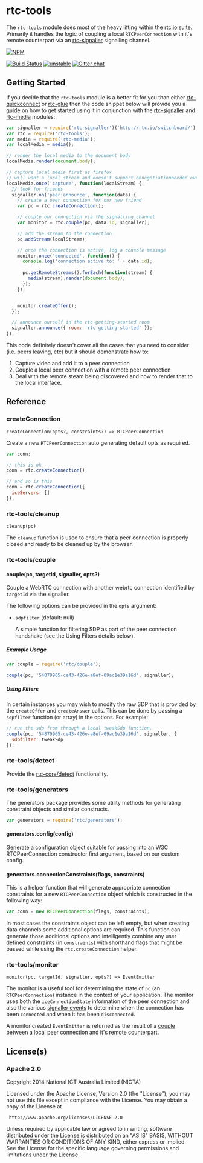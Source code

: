 # rtc-tools

The `rtc-tools` module does most of the heavy lifting within the
[rtc.io](http://rtc.io) suite.  Primarily it handles the logic of coupling
a local `RTCPeerConnection` with it's remote counterpart via an
[rtc-signaller](https://github.com/rtc-io/rtc-signaller) signalling
channel.


[![NPM](https://nodei.co/npm/rtc-tools.png)](https://nodei.co/npm/rtc-tools/)

[![Build Status](https://img.shields.io/travis/rtc-io/rtc-tools.svg?branch=master)](https://travis-ci.org/rtc-io/rtc-tools) [![unstable](https://img.shields.io/badge/stability-unstable-yellowgreen.svg)](https://github.com/dominictarr/stability#unstable) 
[![Gitter chat](https://badges.gitter.im/rtc-io/discuss.png)](https://gitter.im/rtc-io/discuss)



## Getting Started

If you decide that the `rtc-tools` module is a better fit for you than either
[rtc-quickconnect](https://github.com/rtc-io/rtc-quickconnect) or
[rtc-glue](https://github.com/rtc-io/rtc-glue) then the code snippet below
will provide you a guide on how to get started using it in conjunction with
the [rtc-signaller](https://github.com/rtc-io/rtc-signaller) and
[rtc-media](https://github.com/rtc-io/rtc-media) modules:

```js
var signaller = require('rtc-signaller')('http://rtc.io/switchboard/');
var rtc = require('rtc-tools');
var media = require('rtc-media');
var localMedia = media();

// render the local media to the document body
localMedia.render(document.body);

// capture local media first as firefox
// will want a local stream and doesn't support onnegotiationneeded event
localMedia.once('capture', function(localStream) {
  // look for friends
  signaller.on('peer:announce', function(data) {
    // create a peer connection for our new friend
    var pc = rtc.createConnection();

    // couple our connection via the signalling channel
    var monitor = rtc.couple(pc, data.id, signaller);

    // add the stream to the connection
    pc.addStream(localStream);

    // once the connection is active, log a console message
    monitor.once('connected', function() {
      console.log('connection active to: ' + data.id);
  
      pc.getRemoteStreams().forEach(function(stream) {
        media(stream).render(document.body);
      });
    });


    monitor.createOffer();
  });

  // announce ourself in the rtc-getting-started room
  signaller.announce({ room: 'rtc-getting-started' });
});


```

This code definitely doesn't cover all the cases that you need to consider
(i.e. peers leaving, etc) but it should demonstrate how to:

1. Capture video and add it to a peer connection
2. Couple a local peer connection with a remote peer connection
3. Deal with the remote steam being discovered and how to render
   that to the local interface.

## Reference

### createConnection

```
createConnection(opts?, constraints?) => RTCPeerConnection
```

Create a new `RTCPeerConnection` auto generating default opts as required.

```js
var conn;

// this is ok
conn = rtc.createConnection();

// and so is this
conn = rtc.createConnection({
  iceServers: []
});
```

### rtc-tools/cleanup

```
cleanup(pc)
```

The `cleanup` function is used to ensure that a peer connection is properly
closed and ready to be cleaned up by the browser.

### rtc-tools/couple

#### couple(pc, targetId, signaller, opts?)

Couple a WebRTC connection with another webrtc connection identified by
`targetId` via the signaller.

The following options can be provided in the `opts` argument:

- `sdpfilter` (default: null)

  A simple function for filtering SDP as part of the peer
  connection handshake (see the Using Filters details below).

##### Example Usage

```js
var couple = require('rtc/couple');

couple(pc, '54879965-ce43-426e-a8ef-09ac1e39a16d', signaller);
```

##### Using Filters

In certain instances you may wish to modify the raw SDP that is provided
by the `createOffer` and `createAnswer` calls.  This can be done by passing
a `sdpfilter` function (or array) in the options.  For example:

```js
// run the sdp from through a local tweakSdp function.
couple(pc, '54879965-ce43-426e-a8ef-09ac1e39a16d', signaller, {
  sdpfilter: tweakSdp
});
```

### rtc-tools/detect

Provide the [rtc-core/detect](https://github.com/rtc-io/rtc-core#detect)
functionality.

### rtc-tools/generators

The generators package provides some utility methods for generating
constraint objects and similar constructs.

```js
var generators = require('rtc/generators');
```

#### generators.config(config)

Generate a configuration object suitable for passing into an W3C
RTCPeerConnection constructor first argument, based on our custom config.

#### generators.connectionConstraints(flags, constraints)

This is a helper function that will generate appropriate connection
constraints for a new `RTCPeerConnection` object which is constructed
in the following way:

```js
var conn = new RTCPeerConnection(flags, constraints);
```

In most cases the constraints object can be left empty, but when creating
data channels some additional options are required.  This function
can generate those additional options and intelligently combine any
user defined constraints (in `constraints`) with shorthand flags that
might be passed while using the `rtc.createConnection` helper.

### rtc-tools/monitor

```
monitor(pc, targetId, signaller, opts?) => EventEmitter
```

The monitor is a useful tool for determining the state of `pc` (an
`RTCPeerConnection`) instance in the context of your application. The
monitor uses both the `iceConnectionState` information of the peer
connection and also the various
[signaller events](https://github.com/rtc-io/rtc-signaller#signaller-events)
to determine when the connection has been `connected` and when it has
been `disconnected`.

A monitor created `EventEmitter` is returned as the result of a
[couple](https://github.com/rtc-io/rtc#rtccouple) between a local peer
connection and it's remote counterpart.

## License(s)

### Apache 2.0

Copyright 2014 National ICT Australia Limited (NICTA)

   Licensed under the Apache License, Version 2.0 (the "License");
   you may not use this file except in compliance with the License.
   You may obtain a copy of the License at

     http://www.apache.org/licenses/LICENSE-2.0

   Unless required by applicable law or agreed to in writing, software
   distributed under the License is distributed on an "AS IS" BASIS,
   WITHOUT WARRANTIES OR CONDITIONS OF ANY KIND, either express or implied.
   See the License for the specific language governing permissions and
   limitations under the License.
